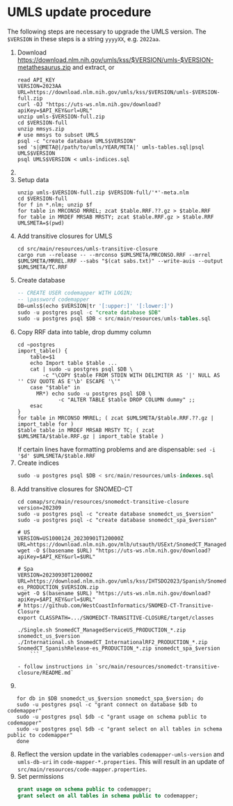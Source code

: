 # UMLS update procedure

The following steps are necessary to upgrade the UMLS version. The `$VERSION` in
these steps is a string `yyyyXX`, e.g. `2022aa`.

1. Download https://download.nlm.nih.gov/umls/kss/$VERSION/umls-$VERSION-metathesaurus.zip and extract, or
   ```
   read API_KEY
   VERSION=2023AA
   URL=https://download.nlm.nih.gov/umls/kss/$VERSION/umls-$VERSION-full.zip
   curl -OJ "https://uts-ws.nlm.nih.gov/download?apiKey=$API_KEY&url=URL"
   unzip umls-$VERSION-full.zip
   cd $VERSION-full
   unzip mmsys.zip
   # use mmsys to subset UMLS
   psql -c "create database UMLS$VERSION"
   sed 's|@META@|/path/to/umls/YEAR/META|' umls-tables.sql|psql UMLS$VERSION
   psql UMLS$VERSION < umls-indices.sql
   ```
2. 
2. Setup data
   ```
   unzip umls-$VERSION-full.zip $VERSION-full/'*'-meta.nlm
   cd $VERSION-full
   for f in *.nlm; unzip $f
   for table in MRCONSO MRREL; zcat $table.RRF.??.gz > $table.RRF
   for table in MRDEF MRSAB MRSTY; zcat $table.RRF.gz > $table.RRF
   UMLSMETA=$(pwd)
   ```
3. Add transitive closures for UMLS
   ```
   cd src/main/resources/umls-transitive-closure
   cargo run --release -- --mrconso $UMLSMETA/MRCONSO.RRF --mrrel $UMLSMETA/MRREL.RRF --sabs "$(cat sabs.txt)" --write-auis --output $UMLSMETA/TC.RRF
   ```
     <!-- (the vocabularies in `sabs.txt` should match those used with the `UmlsTCDescender` in `CodeMapperApplication`) -->
   <!-- - `sed "s!{{TRANSITIVE_CLOSURE}}!$TCRRF!" | psql $UMLSDB` -->
4. Create database
   ```sql
   -- CREATE USER codemapper WITH LOGIN;
   -- \password codemapper
   DB=umls$(echo $VERSION|tr '[:upper:]' '[:lower:]')
   sudo -u postgres psql -c "create database $DB"
   sudo -u postgres psql $DB < src/main/resources/umls-tables.sql
   ```
3. Copy RRF data into table, drop dummy column
   ```shell
   cd ~postgres
   import_table() {
       table=$1
       echo Import table $table ...
       cat | sudo -u postgres psql $DB \
           -c "\COPY $table FROM STDIN WITH DELIMITER AS '|' NULL AS '' CSV QUOTE AS E'\b' ESCAPE '\'"
       case "$table" in
         MR*) echo sudo -u postgres psql $DB \
                -c "ALTER TABLE $table DROP COLUMN dummy" ;;
       esac
   }
   for table in MRCONSO MRREL; ( zcat $UMLSMETA/$table.RRF.??.gz | import_table for )
   $table table in MRDEF MRSAB MRSTY TC; ( zcat $UMLSMETA/$table.RRF.gz | import_table $table )
   ```
   If certain lines have formatting problems and are dispensable: `sed -i '$d' $UMLSMETA/$table.RRF`
4. Create indices
   ```sql
   sudo -u postgres psql $DB < src/main/resources/umls-indexes.sql
   ```
7. Add transitive closures for SNOMED-CT
   ```
   cd comap/src/main/resources/snomedct-transitive-closure
   version=202309
   sudo -u postgres psql -c "create database snomedct_us_$version"
   sudo -u postgres psql -c "create database snomedct_spa_$version"

   # US
   VERSION=US1000124_20230901T120000Z
   URL=https://download.nlm.nih.gov/mlb/utsauth/USExt/SnomedCT_ManagedServiceUS_PRODUCTION_$VERSION.zip
   wget -O $(basename $URL) "https://uts-ws.nlm.nih.gov/download?apiKey=$API_KEY&url=$URL"

   # Spa
   VERSION=20230930T120000Z
   URL=https://download.nlm.nih.gov/umls/kss/IHTSDO2023/Spanish/SnomedCT_SpanishRelease-es_PRODUCTION_$VERSION.zip
   wget -O $(basename $URL) "https://uts-ws.nlm.nih.gov/download?apiKey=$API_KEY&url=$URL" 
   # https://github.com/WestCoastInformatics/SNOMED-CT-Transitive-Closure
   export CLASSPATH=.../SNOMEDCT-TRANSITIVE-CLOSURE/target/classes

   ./Single.sh SnomedCT_ManagedServiceUS_PRODUCTION_*.zip snomedct_us_$version
   ./International.sh SnomedCT_InternationalRF2_PRODUCTION_*.zip SnomedCT_SpanishRelease-es_PRODUCTION_*.zip snomedct_spa_$version
       ```
   
   - follow instructions in `src/main/resources/snomedct-transitive-closure/README.md`
7. 
```
   for db in $DB snomedct_us_$version snomedct_spa_$version; do
   sudo -u postgres psql -c "grant connect on database $db to codemapper"
   sudo -u postgres psql $db -c "grant usage on schema public to codemapper"
   sudo -u postgres psql $db -c "grant select on all tables in schema public to codemapper"
   done
```
8. Reflect the version update in the variables `codemapper-umls-version` and
   `umls-db-uri` in `code-mapper-*.properties`. This will result in an update of
   `src/main/resources/code-mapper.properties`.
9. Set permissions
   ```sql
   grant usage on schema public to codemapper;
   grant select on all tables in schema public to codemapper;
   ```
